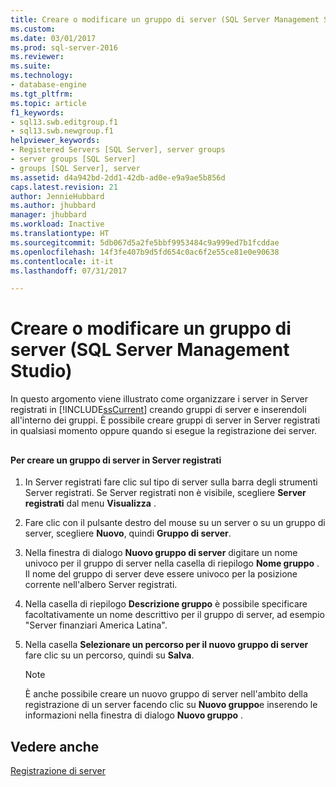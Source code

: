 ```yaml
---
title: Creare o modificare un gruppo di server (SQL Server Management Studio) | Microsoft Docs
ms.custom: 
ms.date: 03/01/2017
ms.prod: sql-server-2016
ms.reviewer: 
ms.suite: 
ms.technology:
- database-engine
ms.tgt_pltfrm: 
ms.topic: article
f1_keywords:
- sql13.swb.editgroup.f1
- sql13.swb.newgroup.f1
helpviewer_keywords:
- Registered Servers [SQL Server], server groups
- server groups [SQL Server]
- groups [SQL Server], server
ms.assetid: d4a942bd-2dd1-42db-ad0e-e9a9ae5b856d
caps.latest.revision: 21
author: JennieHubbard
ms.author: jhubbard
manager: jhubbard
ms.workload: Inactive
ms.translationtype: HT
ms.sourcegitcommit: 5db067d5a2fe5bbf9953484c9a999ed7b1fcddae
ms.openlocfilehash: 14f3fe407b9d5fd654c0ac6f2e55ce81e0e90638
ms.contentlocale: it-it
ms.lasthandoff: 07/31/2017

---
```

# <a name="create-or-edit-a-server-group-sql-server-management-studio"></a>Creare o modificare un gruppo di server (SQL Server Management Studio)
  In questo argomento viene illustrato come organizzare i server in Server registrati in [!INCLUDE[ssCurrent](../../includes/sscurrent-md.md)] creando gruppi di server e inserendoli all'interno dei gruppi. È possibile creare gruppi di server in Server registrati in qualsiasi momento oppure quando si esegue la registrazione dei server.  
  
##  <a name="SSMSProcedure"></a>  
  
#### <a name="to-create-a-server-group-in-registered-servers"></a>Per creare un gruppo di server in Server registrati  
  
1.  In Server registrati fare clic sul tipo di server sulla barra degli strumenti Server registrati. Se Server registrati non è visibile, scegliere **Server registrati** dal menu **Visualizza** .  
  
2.  Fare clic con il pulsante destro del mouse su un server o su un gruppo di server, scegliere **Nuovo**, quindi **Gruppo di server**.  
  
3.  Nella finestra di dialogo **Nuovo gruppo di server** digitare un nome univoco per il gruppo di server nella casella di riepilogo **Nome gruppo** . Il nome del gruppo di server deve essere univoco per la posizione corrente nell'albero Server registrati.  
  
4.  Nella casella di riepilogo **Descrizione gruppo** è possibile specificare facoltativamente un nome descrittivo per il gruppo di server, ad esempio "Server finanziari America Latina".  
  
5.  Nella casella **Selezionare un percorso per il nuovo gruppo di server** fare clic su un percorso, quindi su **Salva**.  
  
    > [!NOTE]  
    >  È anche possibile creare un nuovo gruppo di server nell'ambito della registrazione di un server facendo clic su **Nuovo gruppo**e inserendo le informazioni nella finestra di dialogo **Nuovo gruppo** .  
  
## <a name="see-also"></a>Vedere anche  
 [Registrazione di server](../../tools/sql-server-management-studio/register-servers.md)  
  
  

